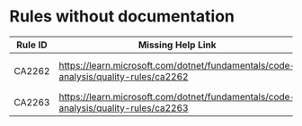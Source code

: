 # Rules without documentation

Rule ID | Missing Help Link | Title |
--------|-------------------|-------|
CA2262 | <https://learn.microsoft.com/dotnet/fundamentals/code-analysis/quality-rules/ca2262> | Set 'MaxResponseHeadersLength' properly |
CA2263 | <https://learn.microsoft.com/dotnet/fundamentals/code-analysis/quality-rules/ca2263> | Do not compare Span\<T> to 'null' |
